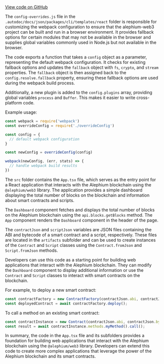 [View code on GitHub](https://github.com/alephium/alephium-web3/.autodoc/docs/json/packages/cli/templates/react)

The `config-overrides.js` file in the `.autodoc/docs/json/packages/cli/templates/react` folder is responsible for customizing the webpack configuration to ensure that the alephium-web3 project can be built and run in a browser environment. It provides fallback options for certain modules that may not be available in the browser and supplies global variables commonly used in Node.js but not available in the browser.

The code exports a function that takes a `config` object as a parameter, representing the default webpack configuration. It checks for existing fallback options and updates the `fallback` object with `fs`, `crypto`, and `stream` properties. The `fallback` object is then assigned back to the `config.resolve.fallback` property, ensuring these fallback options are used during the webpack build process.

Additionally, a new plugin is added to the `config.plugins` array, providing global variables `process` and `Buffer`. This makes it easier to write cross-platform code.

Example usage:

```javascript
const webpack = require('webpack')
const overrideConfig = require('./overrideConfig')

const config = {
  // default webpack configuration
}

const newConfig = overrideConfig(config)

webpack(newConfig, (err, stats) => {
  // handle webpack build results
})
```

The `src` folder contains the `App.tsx` file, which serves as the entry point for a React application that interacts with the Alephium blockchain using the `@alephium/web3` library. The application provides a simple dashboard displaying the total number of blocks on the blockchain and information about smart contracts and scripts.

The `Dashboard` component fetches and displays the total number of blocks on the Alephium blockchain using the `api.blocks.getBlocks` method. The `App` component renders the `Dashboard` component in the header of the page.

The `contractJson` and `scriptJson` variables are JSON files containing the ABI and bytecode of a smart contract and a script, respectively. These files are located in the `artifacts` subfolder and can be used to create instances of the `Contract` and `Script` classes using the `Contract.fromJson` and `Script.fromJson` methods.

Developers can use this code as a starting point for building web applications that interact with the Alephium blockchain. They can modify the `Dashboard` component to display additional information or use the `Contract` and `Script` classes to interact with smart contracts on the blockchain.

For example, to deploy a new smart contract:

```javascript
const contractFactory = new ContractFactory(contractJson.abi, contractJson.bytecode);
const deployedContract = await contractFactory.deploy();
```

To call a method on an existing smart contract:

```javascript
const contractInstance = new Contract(contractJson.abi, contractJson.bytecode, contractAddress);
const result = await contractInstance.methods.myMethod().call();
```

In summary, the code in the `App.tsx` file and its subfolders provides a foundation for building web applications that interact with the Alephium blockchain using the `@alephium/web3` library. Developers can extend this code to create more complex applications that leverage the power of the Alephium blockchain and its smart contracts.
